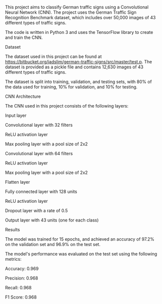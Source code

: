 This project aims to classify German traffic signs using a Convolutional Neural Network (CNN). The project uses the German Traffic Sign Recognition Benchmark dataset, which includes over 50,000 images of 43 different types of traffic signs.

The code is written in Python 3 and uses the TensorFlow library to create and train the CNN.

Dataset

The dataset used in this project can be found at https://bitbucket.org/jadslim/german-traffic-signs/src/master/test.p. The dataset is provided as a pickle file and contains 12,630 images of 43 different types of traffic signs.

The dataset is split into training, validation, and testing sets, with 80% of the data used for training, 10% for validation, and 10% for testing.

CNN Architecture

The CNN used in this project consists of the following layers:

Input layer

Convolutional layer with 32 filters

ReLU activation layer

Max pooling layer with a pool size of 2x2

Convolutional layer with 64 filters

ReLU activation layer

Max pooling layer with a pool size of 2x2

Flatten layer

Fully connected layer with 128 units

ReLU activation layer

Dropout layer with a rate of 0.5

Output layer with 43 units (one for each class)

Results

The model was trained for 15 epochs, and achieved an accuracy of 97.2% on the validation set and 96.9% on the test set.

The model's performance was evaluated on the test set using the following metrics:

Accuracy: 0.969

Precision: 0.968

Recall: 0.968

F1 Score: 0.968
